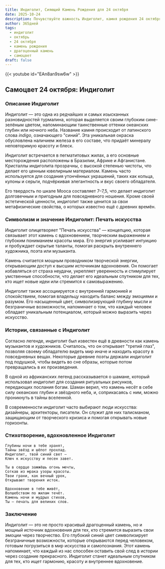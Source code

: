 ```yaml
---
title: Индиголит, Сияющий Камень Рождения для 24 октября
date: 2025-10-24
description: Почувствуйте важность Индиголит, камня рождения 24 октября, который символизирует Печать искусства. Пусть его красота и значение осветят ваш день.
author: 365дней
tags:
  - индиголит
  - октябрь
  - 24 октября
  - камень рождения
  - драгоценный камень
  - самоцвет
draft: false
---
```


{{< youtube id="EAn8an9sw6w" >}}

## Самоцвет 24 октября: Индиголит

### Описание Индиголит

Индиголит — это одна из редчайших и самых изысканных разновидностей турмалина, которая выделяется своим глубоким сине-зелёным цветом, напоминающим таинственные оттенки океанских глубин или ночного неба. Название камня происходит от латинского слова _indigo_, означающего "синий". Эта уникальная окраска обусловлена наличием железа в его составе, что придаёт минералу неповторимую красоту и блеск.

Индиголит встречается в пегматитовых жилах, а его основные месторождения расположены в Бразилии, Африке и Афганистане. Кристаллы индиголита прозрачны, с высокой степенью чистоты, что делает его ценным ювелирным материалом. Камень часто используется для создания утончённых украшений, таких как кольца, кулоны и серьги, подчёркивая элегантность и вкус своего обладателя.

Его твердость по шкале Мооса составляет 7–7,5, что делает индиголит долговечным и пригодным для повседневного ношения. Кроме своей эстетической ценности, индиголит также ценится за свои метафизические свойства, о которых известно ещё с древних времён.

### Символизм и значение Индиголит: Печать искусства

Индиголит олицетворяет "Печать искусства" — концепцию, которая связывает этот камень с вдохновением, творческим выражением и глубоким пониманием красоты мира. Его энергия усиливает интуицию и пробуждает скрытые таланты, помогая раскрыть внутреннего художника, поэта или музыканта.

Камень считается мощным проводником творческой энергии, открывающим доступ к высшим источникам вдохновения. Он помогает избавляться от страха неудачи, укрепляет уверенность и стимулирует умственные способности, что делает его идеальным спутником для тех, кто ищет новые идеи или стремится к самовыражению.

Индиголит также ассоциируется с внутренней гармонией и спокойствием, помогая владельцу находить баланс между эмоциями и разумом. Его насыщенный цвет, символизирующий глубину мысли и безграничные возможности, напоминает о том, что каждый человек обладает уникальным потенциалом, который можно выразить через искусство.

### Истории, связанные с Индиголит

Согласно легенде, индиголит был известен ещё в древности как камень музыкантов и художников. Считалось, что он открывает "третий глаз", позволяя своему обладателю видеть мир иначе и находить красоту в повседневных вещах. Некоторые древние поэты держали индиголит под подушкой, чтобы видеть во сне образы, которые потом превращались в их произведения.

В одной из африканских легенд рассказывается о шамане, который использовал индиголит для создания ритуальных рисунков, передающих послания богам. Шаман верил, что камень несёт в себе силу океанских глубин и звёздного неба, и, соприкасаясь с ним, можно проникнуть в тайны вселенной.

В современности индиголит часто выбирают люди искусства: дизайнеры, архитекторы, писатели. Он служит для них талисманом, защищающим от творческого кризиса и помогая открывать новые горизонты.

### Стихотворение, вдохновленное Индиголит

```
Глубины ночи в тебе хранят,  
Тайны звёзд и шёпот прохлад.  
Индиголит, твой синий свет —  
Ключ к искусству и песен завет.

Ты в сердце зажжёшь огонь мечты,  
Соткав из мрака узоры красоты.  
Твои грани, как вечный урок,  
Открывают творения исток.

Вдохновение в тебе живёт,  
Волшебством по жилам течёт.  
Камень ночи и мудрых стихов,  
Ты — печать для великих слов.
```

### Заключение

Индиголит — это не просто красивый драгоценный камень, но и мощный источник вдохновения для тех, кто стремится выразить свои эмоции через творчество. Его глубокий синий цвет символизирует безграничные возможности, которые открываются перед человеком, готовым погрузиться в мир искусства и самопознания. Этот камень напоминает, что каждый из нас способен оставить свой след в истории через создание прекрасного. Индиголит станет идеальным спутником для тех, кто ищет гармонию, красоту и внутреннее вдохновение.